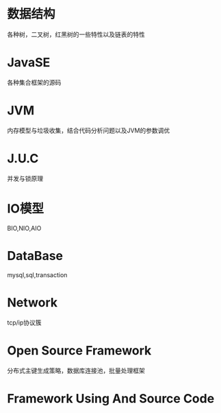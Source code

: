 # 数据结构
各种树，二叉树，红黑树的一些特性以及链表的特性
# JavaSE
各种集合框架的源码
# JVM
内存模型与垃圾收集，结合代码分析问题以及JVM的参数调优
# J.U.C
并发与锁原理
# IO模型
BIO,NIO,AIO
# DataBase
mysql,sql,transaction
# Network
tcp/ip协议簇
# Open Source Framework
分布式主键生成策略，数据库连接池，批量处理框架
# Framework Using And Source Code
